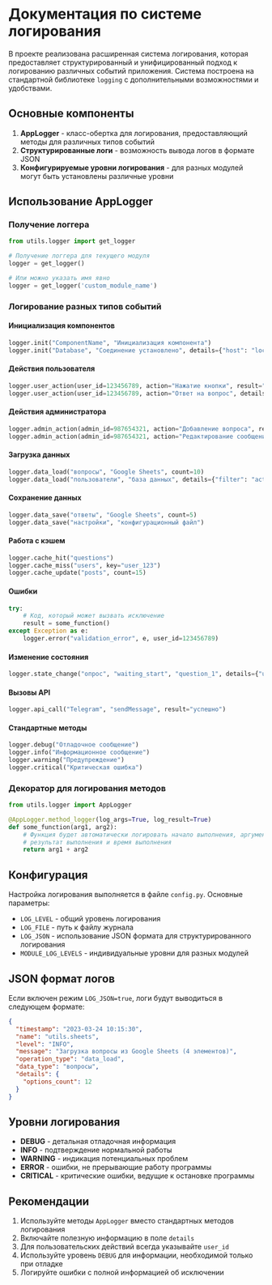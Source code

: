 # Документация по системе логирования

В проекте реализована расширенная система логирования, которая предоставляет структурированный и унифицированный подход к логированию различных событий приложения. Система построена на стандартной библиотеке `logging` с дополнительными возможностями и удобствами.

## Основные компоненты

1. **AppLogger** - класс-обертка для логирования, предоставляющий методы для различных типов событий
2. **Структурированные логи** - возможность вывода логов в формате JSON
3. **Конфигурируемые уровни логирования** - для разных модулей могут быть установлены различные уровни

## Использование AppLogger

### Получение логгера

```python
from utils.logger import get_logger

# Получение логгера для текущего модуля
logger = get_logger()

# Или можно указать имя явно
logger = get_logger('custom_module_name')
```

### Логирование разных типов событий

#### Инициализация компонентов

```python
logger.init("ComponentName", "Инициализация компонента")
logger.init("Database", "Соединение установлено", details={"host": "localhost"})
```

#### Действия пользователя

```python
logger.user_action(user_id=123456789, action="Нажатие кнопки", result="Открыт список вопросов")
logger.user_action(user_id=123456789, action="Ответ на вопрос", details={"question_id": 1, "answer": "Вариант 1"})
```

#### Действия администратора

```python
logger.admin_action(admin_id=987654321, action="Добавление вопроса", result="Вопрос создан")
logger.admin_action(admin_id=987654321, action="Редактирование сообщения", details={"message_type": "welcome"})
```

#### Загрузка данных

```python
logger.data_load("вопросы", "Google Sheets", count=10)
logger.data_load("пользователи", "база данных", details={"filter": "active=true"})
```

#### Сохранение данных

```python
logger.data_save("ответы", "Google Sheets", count=5)
logger.data_save("настройки", "конфигурационный файл")
```

#### Работа с кэшем

```python
logger.cache_hit("questions")
logger.cache_miss("users", key="user_123")
logger.cache_update("posts", count=15)
```

#### Ошибки

```python
try:
    # Код, который может вызвать исключение
    result = some_function()
except Exception as e:
    logger.error("validation_error", e, user_id=123456789)
```

#### Изменение состояния

```python
logger.state_change("опрос", "waiting_start", "question_1", details={"user_id": 123456789})
```

#### Вызовы API

```python
logger.api_call("Telegram", "sendMessage", result="успешно")
```

#### Стандартные методы

```python
logger.debug("Отладочное сообщение")
logger.info("Информационное сообщение")
logger.warning("Предупреждение")
logger.critical("Критическая ошибка")
```

### Декоратор для логирования методов

```python
from utils.logger import AppLogger

@AppLogger.method_logger(log_args=True, log_result=True)
def some_function(arg1, arg2):
    # Функция будет автоматически логировать начало выполнения, аргументы,
    # результат выполнения и время выполнения
    return arg1 + arg2
```

## Конфигурация

Настройка логирования выполняется в файле `config.py`. Основные параметры:

- `LOG_LEVEL` - общий уровень логирования
- `LOG_FILE` - путь к файлу журнала
- `LOG_JSON` - использование JSON формата для структурированного логирования
- `MODULE_LOG_LEVELS` - индивидуальные уровни для разных модулей

## JSON формат логов

Если включен режим `LOG_JSON=true`, логи будут выводиться в следующем формате:

```json
{
  "timestamp": "2023-03-24 10:15:30",
  "name": "utils.sheets",
  "level": "INFO",
  "message": "Загрузка вопросы из Google Sheets (4 элементов)",
  "operation_type": "data_load",
  "data_type": "вопросы",
  "details": {
    "options_count": 12
  }
}
```

## Уровни логирования

- **DEBUG** - детальная отладочная информация
- **INFO** - подтверждение нормальной работы
- **WARNING** - индикация потенциальных проблем
- **ERROR** - ошибки, не прерывающие работу программы
- **CRITICAL** - критические ошибки, ведущие к остановке программы

## Рекомендации

1. Используйте методы `AppLogger` вместо стандартных методов логирования
2. Включайте полезную информацию в поле `details`
3. Для пользовательских действий всегда указывайте `user_id`
4. Используйте уровень `DEBUG` для информации, необходимой только при отладке
5. Логируйте ошибки с полной информацией об исключении 